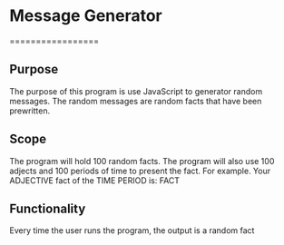 # Message Generator
  =================

## Purpose 
The purpose of this program is use JavaScript to generator random messages. The random messages are random facts that have been prewritten.


## Scope
The program will hold 100 random facts. The program will also use 100 adjects and 100 periods of time to present the fact. For example.
Your ADJECTIVE fact of the TIME PERIOD is: FACT

## Functionality
Every time the user runs the program, the output is a random fact

